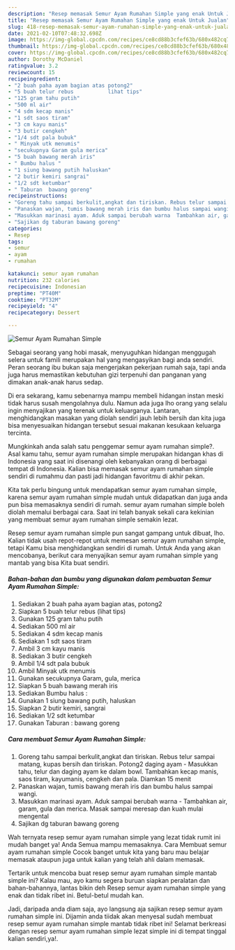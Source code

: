 ```yaml
---
description: "Resep memasak Semur Ayam Rumahan Simple yang enak Untuk Jualan"
title: "Resep memasak Semur Ayam Rumahan Simple yang enak Untuk Jualan"
slug: 418-resep-memasak-semur-ayam-rumahan-simple-yang-enak-untuk-jualan
date: 2021-02-10T07:48:32.698Z
image: https://img-global.cpcdn.com/recipes/ce8cd88b3cfef63b/680x482cq70/semur-ayam-rumahan-simple-foto-resep-utama.jpg
thumbnail: https://img-global.cpcdn.com/recipes/ce8cd88b3cfef63b/680x482cq70/semur-ayam-rumahan-simple-foto-resep-utama.jpg
cover: https://img-global.cpcdn.com/recipes/ce8cd88b3cfef63b/680x482cq70/semur-ayam-rumahan-simple-foto-resep-utama.jpg
author: Dorothy McDaniel
ratingvalue: 3.2
reviewcount: 15
recipeingredient:
- "2 buah paha ayam bagian atas potong2"
- "5 buah telur rebus           lihat tips"
- "125 gram tahu putih"
- "500 ml air"
- "4 sdm kecap manis"
- "1 sdt saos tiram"
- "3 cm kayu manis"
- "3 butir cengkeh"
- "1/4 sdt pala bubuk"
- " Minyak utk menumis"
- "secukupnya Garam gula merica"
- "5 buah bawang merah iris"
- " Bumbu halus "
- "1 siung bawang putih haluskan"
- "2 butir kemiri sangrai"
- "1/2 sdt ketumbar"
- " Taburan  bawang goreng"
recipeinstructions:
- "Goreng tahu sampai berkulit,angkat dan tiriskan. Rebus telur sampai matang, kupas bersih dan tiriskan. Potong2 daging ayam Masukkan tahu, telur dan daging ayam ke dalam bowl. Tambahkan kecap manis, saos tiram, kayumanis, cengkeh dan pala. Diamkan 15 menit"
- "Panaskan wajan, tumis bawang merah iris dan bumbu halus sampai wangi."
- "Masukkan marinasi ayam. Aduk sampai berubah warna  Tambahkan air, garam, gula dan merica. Masak sampai meresap dan kuah mulai mengental"
- "Sajikan dg taburan bawang goreng"
categories:
- Resep
tags:
- semur
- ayam
- rumahan

katakunci: semur ayam rumahan 
nutrition: 232 calories
recipecuisine: Indonesian
preptime: "PT40M"
cooktime: "PT32M"
recipeyield: "4"
recipecategory: Dessert

---
```



![Semur Ayam Rumahan Simple](https://img-global.cpcdn.com/recipes/ce8cd88b3cfef63b/680x482cq70/semur-ayam-rumahan-simple-foto-resep-utama.jpg)

Sebagai seorang yang hobi masak, menyuguhkan hidangan menggugah selera untuk famili merupakan hal yang mengasyikan bagi anda sendiri. Peran seorang ibu bukan saja mengerjakan pekerjaan rumah saja, tapi anda juga harus memastikan kebutuhan gizi terpenuhi dan panganan yang dimakan anak-anak harus sedap.

Di era  sekarang, kamu sebenarnya mampu membeli hidangan instan meski tidak harus susah mengolahnya dulu. Namun ada juga lho orang yang selalu ingin menyajikan yang terenak untuk keluarganya. Lantaran, menghidangkan masakan yang diolah sendiri jauh lebih bersih dan kita juga bisa menyesuaikan hidangan tersebut sesuai makanan kesukaan keluarga tercinta. 



Mungkinkah anda salah satu penggemar semur ayam rumahan simple?. Asal kamu tahu, semur ayam rumahan simple merupakan hidangan khas di Indonesia yang saat ini disenangi oleh kebanyakan orang di berbagai tempat di Indonesia. Kalian bisa memasak semur ayam rumahan simple sendiri di rumahmu dan pasti jadi hidangan favoritmu di akhir pekan.

Kita tak perlu bingung untuk mendapatkan semur ayam rumahan simple, karena semur ayam rumahan simple mudah untuk didapatkan dan juga anda pun bisa memasaknya sendiri di rumah. semur ayam rumahan simple boleh diolah memalui berbagai cara. Saat ini telah banyak sekali cara kekinian yang membuat semur ayam rumahan simple semakin lezat.

Resep semur ayam rumahan simple pun sangat gampang untuk dibuat, lho. Kalian tidak usah repot-repot untuk memesan semur ayam rumahan simple, tetapi Kamu bisa menghidangkan sendiri di rumah. Untuk Anda yang akan mencobanya, berikut cara menyajikan semur ayam rumahan simple yang mantab yang bisa Kita buat sendiri.

<!--inarticleads1-->

##### Bahan-bahan dan bumbu yang digunakan dalam pembuatan Semur Ayam Rumahan Simple:

1. Sediakan 2 buah paha ayam bagian atas, potong2
1. Siapkan 5 buah telur rebus           (lihat tips)
1. Gunakan 125 gram tahu putih
1. Sediakan 500 ml air
1. Sediakan 4 sdm kecap manis
1. Sediakan 1 sdt saos tiram
1. Ambil 3 cm kayu manis
1. Sediakan 3 butir cengkeh
1. Ambil 1/4 sdt pala bubuk
1. Ambil  Minyak utk menumis
1. Gunakan secukupnya Garam, gula, merica
1. Siapkan 5 buah bawang merah iris
1. Sediakan  Bumbu halus :
1. Gunakan 1 siung bawang putih, haluskan
1. Siapkan 2 butir kemiri, sangrai
1. Sediakan 1/2 sdt ketumbar
1. Gunakan  Taburan : bawang goreng




<!--inarticleads2-->

##### Cara membuat Semur Ayam Rumahan Simple:

1. Goreng tahu sampai berkulit,angkat dan tiriskan. Rebus telur sampai matang, kupas bersih dan tiriskan. Potong2 daging ayam - Masukkan tahu, telur dan daging ayam ke dalam bowl. Tambahkan kecap manis, saos tiram, kayumanis, cengkeh dan pala. Diamkan 15 menit
1. Panaskan wajan, tumis bawang merah iris dan bumbu halus sampai wangi.
1. Masukkan marinasi ayam. Aduk sampai berubah warna  - Tambahkan air, garam, gula dan merica. Masak sampai meresap dan kuah mulai mengental
1. Sajikan dg taburan bawang goreng




Wah ternyata resep semur ayam rumahan simple yang lezat tidak rumit ini mudah banget ya! Anda Semua mampu memasaknya. Cara Membuat semur ayam rumahan simple Cocok banget untuk kita yang baru mau belajar memasak ataupun juga untuk kalian yang telah ahli dalam memasak.

Tertarik untuk mencoba buat resep semur ayam rumahan simple mantab simple ini? Kalau mau, ayo kamu segera buruan siapkan peralatan dan bahan-bahannya, lantas bikin deh Resep semur ayam rumahan simple yang enak dan tidak ribet ini. Betul-betul mudah kan. 

Jadi, daripada anda diam saja, ayo langsung aja sajikan resep semur ayam rumahan simple ini. Dijamin anda tiidak akan menyesal sudah membuat resep semur ayam rumahan simple mantab tidak ribet ini! Selamat berkreasi dengan resep semur ayam rumahan simple lezat simple ini di tempat tinggal kalian sendiri,ya!.

